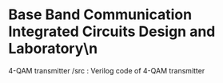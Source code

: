 # Base Band Communication Integrated Circuits Design and Laboratory\n
4-QAM transmitter
/src : Verilog code of 4-QAM transmitter
